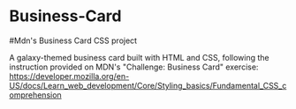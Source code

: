 # Business-Card

#Mdn's Business Card CSS project

A galaxy-themed business card built with HTML and CSS, following the instruction provided on MDN's "Challenge: Business Card" exercise:
https://developer.mozilla.org/en-US/docs/Learn_web_development/Core/Styling_basics/Fundamental_CSS_comprehension
